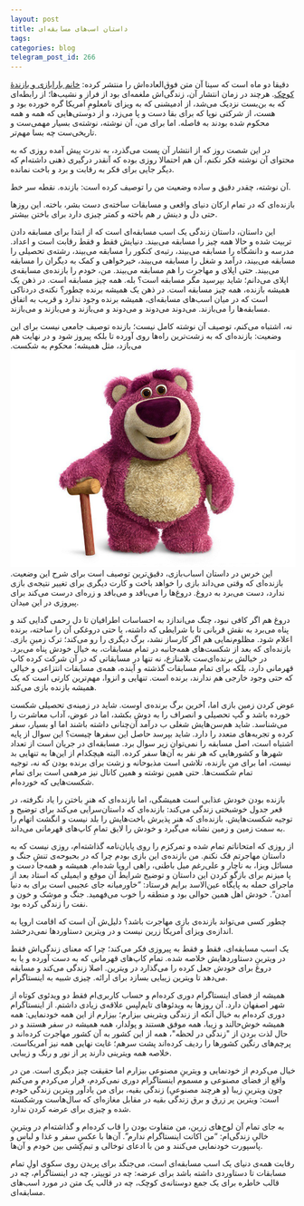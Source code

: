 ```yaml
---
layout: post
title: داستان اسب‌های مسابقه‌ای
tags: 
categories: blog
telegram_post_id: 266
---
```

دقیقا دو ماه است که سینا آن متن فوق‌العاده‌اش را منتشر کرده: [خانم بارابازی و بازندهٔ کوچک](https://telegra.ph/بازنده-بودن-02-21). هرچند در 
زمان انتشار آن، زندگی‌اش ملغمه‌ای بود از فراز و نشیب‌ها؛ از رابطه‌ای که به بن‌بست نزدیک می‌شد، 
از ادمیشنی که به ویزای نامعلومِ آمریکا گره خورده بود و هست، از شرکتی نوپا که برای بقا دست و پا می‌زد، 
و از دوستی‌هایی که همه و همه محکوم شده بودند به فاصله. اما برای من، آن نوشته، نوشته‌ی بسیار 
مهمی‌ست و تاریخی‌ست چه بسا مهم‌تر.

در این شصت روز که از انتشار آن پست می‌گذرد، به ندرت پیش آمده روزی که به محتوای آن نوشته فکر 
نکنم، آن هم احتمالا روزی بوده که آنقدر درگیری ذهنی داشته‌ام که دیگر جایی برای فکر به رقابت و برد و 
باخت نمانده.

آن نوشته، چقدر دقیق و ساده وضعیت من را توصیف کرده است: بازنده. نقطه سر خط. 

بازنده‌ای که در تمام ارکان دنیای واقعی و مسابقات ساخته‌ی دست بشر، باخته. این روزها حتی دل و دینش ر
هم باخته و کمتر چیزی دارد برای باختن بیشتر. 

این داستان، داستان زندگی یک اسب مسابقه‌ای است که از ابتدا برای مسابقه دادن تربیت شده و حالا همه 
چیز را مسابقه می‌بیند. دنیایش فقط و فقط رقابت است و اعداد. مدرسه و دانشگاه را مسابقه می‌بیند، 
رتبه‌ی کنکور را مسابقه می‌بیند، رشته‌ی تحصیلی را مسابقه می‌بیند، درآمد و شغل را مسابقه می‌بیند، 
خیرخواهی و کمک به دیگران را مسابقه می‌بیند. حتی اپلای و مهاجرت را هم مسابقه می‌بیند.
من، خودم را بازنده‌ی مسابقه‌ی اپلای می‌دانم؛ شاید بپرسید مگر مسابقه است؟ بله. همه چیز مسابقه است.
در ذهن یک همیشه بازنده، همه چیز مسابقه است. در ذهن یک همیشه برنده چطور؟ نکته‌ی دردناکی است 
که در میان اسب‌های مسابقه‌ای، همیشه برنده وجود ندارد و قریب به اتفاق مسابقه‌ها را می‌بازند. می‌دوند 
می‌دوند و می‌دوند و‌ می‌بازند و می‌بازند و می‌بازند.

نه، اشتباه می‌کنم، توصیف آن‌ نوشته کامل نیست؛ بازنده توصیف جامعی نیست برای این وضعیت: ‌بازنده‌ای 
که به زشت‌ترین راه‌ها روی آورده تا بلکه پیروز شود و در نهایت هم می‌بازد، مثل همیشه؛ محکوم به شکست.
![شخصیت لوتسو (Lotso) در انیمیشن داستان اسباب‌بازی ](/assets/image/posts/race-horses/lotso.jpeg)
این خرس در داستان اسباب‌بازی، دقیق‌ترین توصیف است برای شرح این وضعیت. بازنده‌ای که وقتی می‌داند
بازی را خواهد باخت و کارت دیگر‌ی برای تغییر نتیجه‌ی بازی ندارد، دست می‌برد به دروغ. دروغ‌ها را می‌بافد 
و می‌بافد و زره‌ای درست می‌کند برای پیروزی در این میدان.

دروغ هم اگر کافی نبود، چنگ می‌اندازد به احساسات اطرافیان تا دل رحمی گدایی کند و پناه می‌برد به نقش
قربانی تا با شرایطی که داشته، یا حتی دروغکی آن را ساخته، برنده اعلام شود.
مظلوم‌نمایی هم اگر کارساز نشد، برگ دیگری را رو می‌کند؛ ترک زمینِ بازی. بازنده‌ای که بعد از شکست‌های 
همه‌جانبه در تمام مسابقات، به خیال خودش پناه می‌برد. در خیالش برنده‌ای‌ست بلامنازع، نه تنها در 
مسابقاتی که در آن شرکت کرده کاپ قهرمانی دارد، بلکه برای تمام مسابقات گذشته و آینده، همه‌ی 
مسابقات انتزاعی و خیالی که حتی وجود خارجی هم ندارند، برنده است. تنهایی و انزوا، مهم‌ترین کارتی است
که یک همیشه بازنده بازی می‌کند.

عوض کردن زمین بازی اما، آخرین برگ برنده‌‌ی اوست. شاید در زمینه‌ی تحصیلی شکست خورده باشد و گپ 
تحصیلی و انصراف را به دوش بکشد، اما در عوض، آداب معاشرت را می‌شناسد. شاید هم‌سن‌هایش شغلی ب
درآمد آن‌چنانی داشته باشند اما او بسیار، سفر کرده و تجربه‌های متعدد را دارد. شاید بپرسد حاصل این 
سفرها چیست؟ این سوال از پایه اشتباه است، اصل مسابقه را نمی‌توان زیر سوال برد. مسابقه‌ای در جریان 
است از تعداد شهرها و کشورهایی که هر نفر به آن‌ها سفر کرده. البته هیچکدام از این‌ها به تنهایی بد نیست،
اما برای منِ بازنده، تلاشی است مذبوحانه و زشت برای برنده بودن که نه، توجیه تمام شکست‌ها. حتی همین
نوشته و همین کانال نیز مرهمی است برای تمام شکست‌هایی که خورده‌ام.

بازنده بودن خودش عذابی است همیشگی، اما بازنده‌ای که هنرِ باختن را یاد نگرفته، در قعر جدول خوشبختی
زندگی می‌کند: بازنده‌ای که داستا‌ن‌سرایی می‌کند برای توضیح و توجیه شکست‌هایش. بازنده‌ای که هنر 
پذیرش باخت‌هایش را بلد نیست و انگشت اتهام را به سمت زمین و زمین نشانه می‌گیرد و خودش را لایق 
تمامِ کاپ‌های قهرمانی می‌داند.

از روزی که امتحاناتم تمام شده و تمرکزم را روی پایان‌نامه گذاشته‌ام، روزی نیست که به داستان مهاجرتم فک
نکنم. من بازنده‌ی این بازی بودم چرا که در بحبوحه‌ی تنشِ جنگ و مسائل ویزا، به ناچار و علی‌رغم میل 
باطنی، راهی اروپا شده‌ام. همیشه و همه‌جا دست و پا میزنم برای بازگو کردن این داستان و توضیح شرایط آن
موقع و ایمیلی که استاد بعد از ماجرای حمله به پایگاه عین‌الاسد برایم فرستاد: “خاورمیانه جای عجیبی است
برای به دنیا آمدن”. خودش اهل همین حوالی بود و منطقه را خوب می‌فهمید. جنگ و موشک و خون و نفت
را زندگی کرده بود.

چطور کسی می‌تواند بازنده‌ی بازی مهاجرت باشد؟ دلیل‌ش آن است که اقامت اروپا به اندازه‌ی ویزای آمریکا 
زرین نیست و در ویترین دستاوردها نمی‌درخشد.

یک اسب مسابقه‌ای، فقط و فقط به پیروزی فکر می‌کند؛ چرا که معنای زندگی‌اش فقط در ویترینِ 
دستاوردهایش خلاصه شده. تمام‌ کاپ‌های قهرمانی که به دست آورده و یا به دروغ برای خودش جعل کرده 
را می‌گذارد در ویترین. اصلا زندگی می‌کند و مسابقه می‌دهد تا ویترین زیبایی بسازد برای ارائه. چیزی شبیه 
به اینستاگرام.

همیشه از فضای اینستاگرام دوری کرده‌ام و حساب کاربری‌ام فقط دو ویدئوی کوتاه از شهر اصفهان دارد. آن
روزها به ویدئوهای تایم‌لپس علاقه‌ی زیادی داشتم. از اینستاگرام دوری کرده‌ام به خیال آنکه از زندگی ویترینی
بیزارم؛ بیزارم از این همه خودنمایی: همه همیشه خوش‌حالند و زیبا، همه موفق هستند و پولدار، همه 
همیشه در سفر هستند و در حال لذت بردن از "زندگی در لحظه"، همه از این کشور به آن کشور مهاجرت 
کرده‌اند و پرچم‌های رنگین کشورها را ردیف کرده‌اند پشت سرهم؛ غایت نهایی همه نیز آمریکاست. خلاصه 
همه ویترینی دارند پر از نور و رنگ و زیبایی.

خیال می‌کردم از خودنمایی و ویترینِ مصنوعی بیزارم اما حقیقت چیز دیگری است. من در واقع از فضای 
مصنوعی و مسموم اینستاگرام دوری نمی‌کردم، فرار می‌کردم و می‌کنم چون ویترینِ زیبا (و هرچند مصنوعیِ)
زندگی بقیه، برای من یادآور ویترین زندگی خودم است: ویترین پر زرق و برق زندگی بقیه در مقابل مغازه‌ای که
سال‌هاست ورشکسته شده و چیزی برای عرضه کردن ندارد.

به جای تمام آن لوح‌های زرین، من متفاوت بودن را قاب کرده‌ام و گذاشته‌ام در ویترینِ خالیِ زندگی‌ام: “من 
اکانت اینستاگرام ندارم”. آن‌ها با عکسِ سفر و غذا و لباس و پاسپورت خودنمایی می‌کنند و من با ادعای 
توخالی و تیم‌کِشی بین خودم و آن‌ها.

رقابت همه‌ی دنیای یک اسب مسابقه‌ای است، می‌جنگد برای پریدن روی سکوی اولِ تمام مسابقات تا 
دستاوردی داشته باشد برای عرضه: چه در توییتر، چه در اینستاگرام، چه در قالب خاطره برای یک جمع 
دوستانه‌ی کوچک، چه در قالب یک متن در مورد اسب‌های مسابقه‌ای.